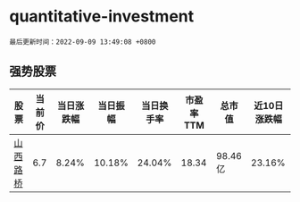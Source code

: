 # quantitative-investment

`最后更新时间：2022-09-09 13:49:08 +0800`

## 强势股票

|股票|当前价|当日涨跌幅|当日振幅|当日换手率|市盈率TTM|总市值|近10日涨跌幅|
|----|----|----|----|----|----|----|----|
|[山西路桥](https://xueqiu.com/S/SZ000755)|6.7|8.24%|10.18%|24.04%|18.34|98.46亿|23.16%|
